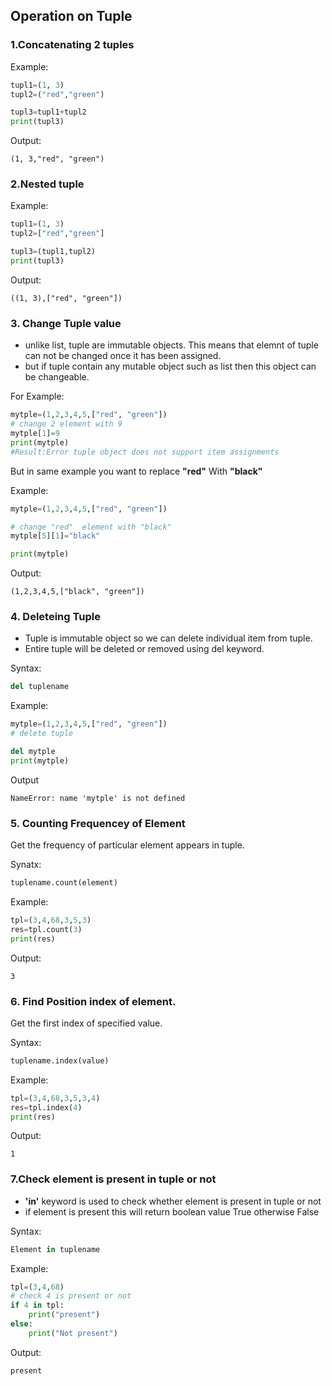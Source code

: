 ## Operation on Tuple

### 1.Concatenating 2 tuples

Example:
```python
tupl1=(1, 3) 
tupl2=("red","green") 

tupl3=tupl1+tupl2
print(tupl3) 
```
Output:
```
(1, 3,"red", "green") 
```

### 2.Nested tuple 

Example:
```python
tupl1=(1, 3) 
tupl2=["red","green"]

tupl3=(tupl1,tupl2) 
print(tupl3) 
```
Output:
```
((1, 3),["red", "green"]) 
```

### 3. Change Tuple value 

- unlike list, tuple are immutable objects. This means that elemnt of tuple can not be changed once it has been assigned. 
- but if tuple contain any mutable object such as list then this object can be changeable. 

For Example:
```python
mytple=(1,2,3,4,5,["red", "green"]) 
# change 2 element with 9
mytple[1]=9
print(mytple)
#Result:Error tuple object does not support item assignments
````

But in same example you want to replace **"red"** With **"black"**

Example:
```python
mytple=(1,2,3,4,5,["red", "green"])

# change "red"  element with "black"
mytple[5][1]="black"

print(mytple) 
```
Output:
```
(1,2,3,4,5,["black", "green"]) 
```

### 4. Deleteing Tuple
- Tuple is immutable object so we can delete individual item from tuple. 
- Entire tuple will be deleted or removed  using del keyword. 

Syntax:
```python
del tuplename
```
Example:
```python
mytple=(1,2,3,4,5,["red", "green"]) 
# delete tuple

del mytple
print(mytple)
```
Output
```
NameError: name 'mytple' is not defined
```


### 5. Counting Frequencey of Element
Get the frequency of particular element appears in tuple.

Synatx:
```python
tuplename.count(element) 
```
Example:
```python
tpl=(3,4,68,3,5,3) 
res=tpl.count(3)
print(res) 
```
Output:
```
3
```

### 6. Find Position index of element.

Get the first index of specified value. 

Syntax:
```python
tuplename.index(value) 
```
Example:
```python
tpl=(3,4,68,3,5,3,4) 
res=tpl.index(4)
print(res) 
```
Output:
```
1
```

### 7.Check element is present in tuple or not

- **'in'** keyword is used to check whether element is present in tuple or not
- if element is present this will return boolean value True otherwise False

Syntax:
```python
Element in tuplename
```
Example:
```python
tpl=(3,4,68)
# check 4 is present or not
if 4 in tpl:
    print("present") 
else:
    print("Not present")
```
Output:
```
present
```

